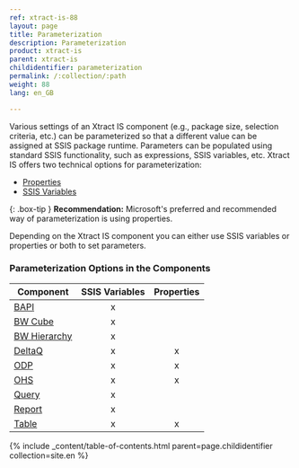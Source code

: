 ```yaml
---
ref: xtract-is-88
layout: page
title: Parameterization
description: Parameterization
product: xtract-is
parent: xtract-is
childidentifier: parameterization
permalink: /:collection/:path
weight: 88
lang: en_GB

---
```


Various settings of an Xtract IS component (e.g., package size, selection criteria, etc.) can be parameterized so that a different value can be assigned at SSIS package runtime.
Parameters can be populated using standard SSIS functionality, such as expressions, SSIS variables, etc. 
Xtract IS offers two technical options for parameterization:
- [Properties](./parameterization-prop)
- [SSIS Variables](./parameterization-var)

{: .box-tip }
**Recommendation:** Microsoft's preferred and recommended way of parameterization is using properties. 

Depending on the Xtract IS component you can either use SSIS variables or properties or both to set parameters.

### Parameterization Options in the Components 

| Component   | SSIS Variables | Properties |
|-------------|:-----:|:----:|
| [BAPI](../bapi/parametrization)        |   x    |      | 
| [BW Cube](../bw-cube/parametrization)     |   x    |      | 
| [BW Hierarchy](../hierarchy/paramerization)|    x   |      |
| [DeltaQ](../deltaq/parametrization)      | x      |  x    |
| [ODP](../odp/odp-parametrization)         |   x    |   x   |
| [OHS](../open-hub-service-ohs/parametrization)         |     x  |    x  |
|[Query](../query/parametrization)       |   x    |      |
| [Report](../report/parametrization) |    x   |      | 
| [Table](../table/table-parametrization)       | x      |  x    |


{% include _content/table-of-contents.html parent=page.childidentifier collection=site.en %}
